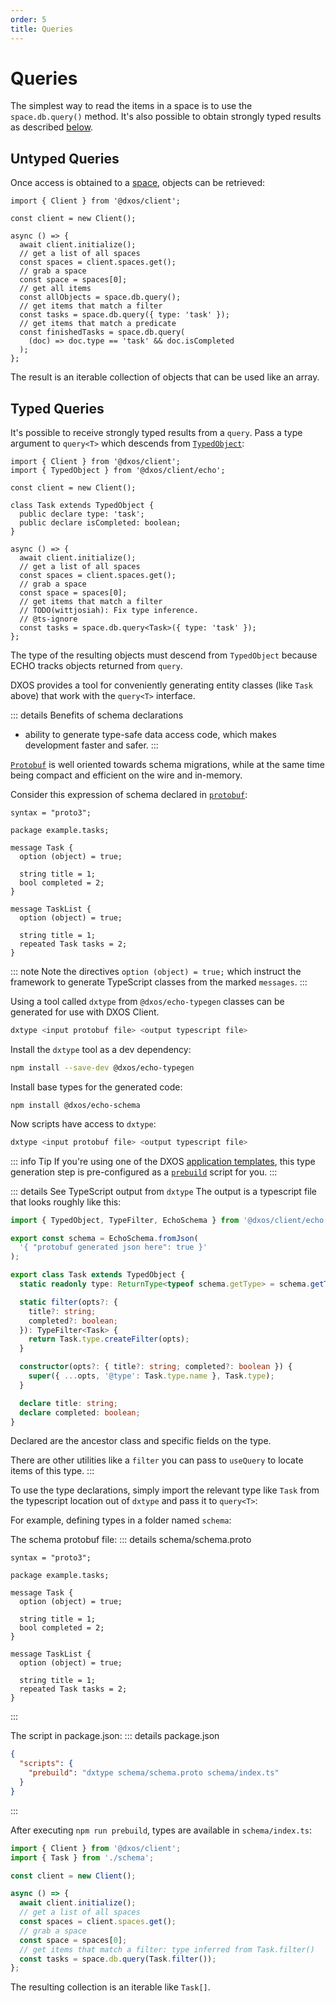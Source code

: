 ```yaml
---
order: 5
title: Queries
---
```


# Queries

The simplest way to read the items in a space is to use the `space.db.query()` method. It's also possible to obtain strongly typed results as described [below](#typed-queries).

## Untyped Queries

Once access is obtained to a [space](./spaces), objects can be retrieved:

```ts{12,14,16} file=./snippets/read-items.ts#L5-
import { Client } from '@dxos/client';

const client = new Client();

async () => {
  await client.initialize();
  // get a list of all spaces
  const spaces = client.spaces.get();
  // grab a space
  const space = spaces[0];
  // get all items
  const allObjects = space.db.query();
  // get items that match a filter
  const tasks = space.db.query({ type: 'task' });
  // get items that match a predicate
  const finishedTasks = space.db.query(
    (doc) => doc.type == 'task' && doc.isCompleted
  );
};
```

The result is an iterable collection of objects that can be used like an array.

## Typed Queries

It's possible to receive strongly typed results from a `query`.
Pass a type argument to `query<T>` which descends from [`TypedObject`](/api/@dxos/client/classes/TypedObject):

```ts{5,17} file=./snippets/read-items-typed.ts#L5-
import { Client } from '@dxos/client';
import { TypedObject } from '@dxos/client/echo';

const client = new Client();

class Task extends TypedObject {
  public declare type: 'task';
  public declare isCompleted: boolean;
}

async () => {
  await client.initialize();
  // get a list of all spaces
  const spaces = client.spaces.get();
  // grab a space
  const space = spaces[0];
  // get items that match a filter
  // TODO(wittjosiah): Fix type inference.
  // @ts-ignore
  const tasks = space.db.query<Task>({ type: 'task' });
};
```

The type of the resulting objects must descend from `TypedObject` because ECHO tracks objects returned from `query`.

DXOS provides a tool for conveniently generating entity classes (like `Task` above) that work with the `query<T>` interface.

::: details Benefits of schema declarations
- ability to generate type-safe data access code, which makes development faster and safer.
:::

[`Protobuf`](https://protobuf.dev/) is well oriented towards schema migrations, while at the same time being compact and efficient on the wire and in-memory.

Consider this expression of schema declared in [`protobuf`](https://protobuf.dev/):

```protobuf{6,13} file=../react/snippets/schema.proto
syntax = "proto3";

package example.tasks;

message Task {
  option (object) = true;

  string title = 1;
  bool completed = 2;
}

message TaskList {
  option (object) = true;

  string title = 1;
  repeated Task tasks = 2;
}
```
::: note
Note the directives `option (object) = true;` which instruct the framework to generate TypeScript classes from the marked `messages`.
:::

Using a tool called `dxtype` from `@dxos/echo-typegen` classes can be generated for use with DXOS Client.

```bash
dxtype <input protobuf file> <output typescript file>
```

Install the `dxtype` tool as a dev dependency:
```bash
npm install --save-dev @dxos/echo-typegen
```
Install base types for the generated code:
```
npm install @dxos/echo-schema
```
Now scripts have access to `dxtype`:
```bash
dxtype <input protobuf file> <output typescript file>
```


::: info Tip
If you're using one of the DXOS [application templates](../cli/app-templates), this type generation step is pre-configured as a [`prebuild`](https://docs.npmjs.com/cli/v9/using-npm/scripts#pre--post-scripts) script for you.
:::

::: details See TypeScript output from `dxtype`
The output is a typescript file that looks roughly like this:

```ts file=./snippets/schema.ts#L5-
import { TypedObject, TypeFilter, EchoSchema } from '@dxos/client/echo';

export const schema = EchoSchema.fromJson(
  '{ "protobuf generated json here": true }'
);

export class Task extends TypedObject {
  static readonly type: ReturnType<typeof schema.getType> = schema.getType('example.tasks.Task');

  static filter(opts?: {
    title?: string;
    completed?: boolean;
  }): TypeFilter<Task> {
    return Task.type.createFilter(opts);
  }

  constructor(opts?: { title?: string; completed?: boolean }) {
    super({ ...opts, '@type': Task.type.name }, Task.type);
  }

  declare title: string;
  declare completed: boolean;
}
```

Declared are the ancestor class and specific fields on the type.

There are other utilities like a `filter` you can pass to `useQuery` to locate items of this type.
:::

To use the type declarations, simply import the relevant type like `Task` from the typescript location out of `dxtype` and pass it to `query<T>`:

For example, defining types in a folder named `schema`:

The schema protobuf file:
::: details schema/schema.proto
```protobuf{6,13} file=./snippets/schema.proto
syntax = "proto3";

package example.tasks;

message Task {
  option (object) = true;

  string title = 1;
  bool completed = 2;
}

message TaskList {
  option (object) = true;

  string title = 1;
  repeated Task tasks = 2;
}
```
:::

The script in package.json:
::: details package.json
```json
{
  "scripts": {
    "prebuild": "dxtype schema/schema.proto schema/index.ts"
  }
}
```
:::

After executing `npm run prebuild`, types are available in `schema/index.ts`:

```ts file=./snippets/read-items-typed-2.ts#L5-
import { Client } from '@dxos/client';
import { Task } from './schema';

const client = new Client();

async () => {
  await client.initialize();
  // get a list of all spaces
  const spaces = client.spaces.get();
  // grab a space
  const space = spaces[0];
  // get items that match a filter: type inferred from Task.filter()
  const tasks = space.db.query(Task.filter());
};
```

The resulting collection is an iterable like `Task[]`.
